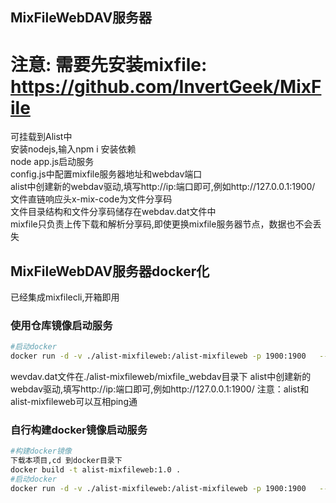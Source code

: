 ## MixFileWebDAV服务器
# 注意: 需要先安装mixfile: https://github.com/InvertGeek/MixFile
可挂载到Alist中 \
安装nodejs,输入npm i 安装依赖 \
node app.js启动服务 \
config.js中配置mixfile服务器地址和webdav端口 \
alist中创建新的webdav驱动,填写http://ip:端口即可,例如http://127.0.0.1:1900/ \
文件直链响应头x-mix-code为文件分享码 \
文件目录结构和文件分享码储存在webdav.dat文件中 \
mixfile只负责上传下载和解析分享码,即使更换mixfile服务器节点，数据也不会丢失 
## MixFileWebDAV服务器docker化
已经集成mixfilecli,开箱即用
### 使用仓库镜像启动服务
```bash
#启动docker
docker run -d -v ./alist-mixfileweb:/alist-mixfileweb -p 1900:1900   --name  alist-mixfileweb jellyhai/alist-mixfileweb:1.0
```
wevdav.dat文件在./alist-mixfileweb/mixfile_webdav目录下
alist中创建新的webdav驱动,填写http://ip:端口即可,例如http://127.0.0.1:1900/ 
注意：alist和alist-mixfileweb可以互相ping通


### 自行构建docker镜像启动服务
```bash
#构建docker镜像
下载本项目,cd 到docker目录下
docker build -t alist-mixfileweb:1.0 .
#启动docker
docker run -d -v ./alist-mixfileweb:/alist-mixfileweb -p 1900:1900   --name  alist-mixfileweb alist-mixfileweb:1.0
```
